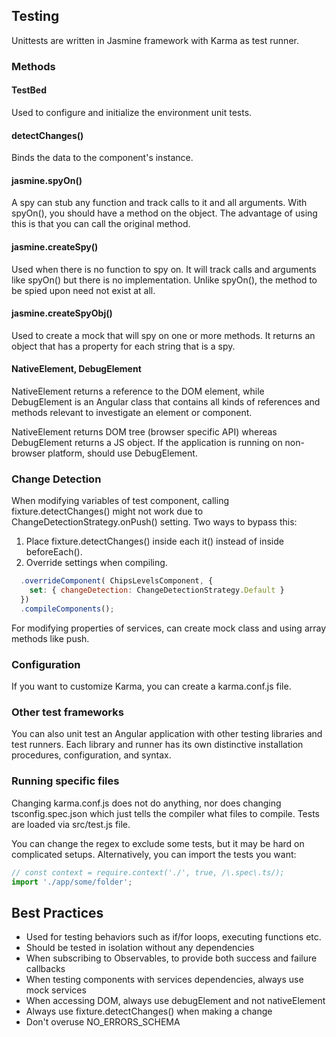 ## Testing

Unittests are written in Jasmine framework with Karma as test runner.

### Methods

#### TestBed

Used to configure and initialize the environment unit tests.

#### detectChanges()

Binds the data to the component's instance.

#### jasmine.spyOn()

A spy can stub any function and track calls to it and all arguments. With spyOn(), you should have a method on the object. The advantage of using this is that you can call the original method.

#### jasmine.createSpy()

Used when there is no function to spy on. It will track calls and arguments like spyOn() but there is no implementation. Unlike spyOn(), the method to be spied upon need not exist at all.

#### jasmine.createSpyObj()

Used to create a mock that will spy on one or more methods. It returns an object that has a property for each string that is a spy.

#### NativeElement, DebugElement

NativeElement returns a reference to the DOM element, while DebugElement is an Angular class that contains all kinds of references and methods relevant to investigate an element or component.

NativeElement returns DOM tree (browser specific API) whereas DebugElement returns a JS object. If the application is running on non-browser platform, should use DebugElement.

### Change Detection

When modifying variables of test component, calling fixture.detectChanges() might not work due to ChangeDetectionStrategy.onPush() setting. Two ways to bypass this:

1. Place fixture.detectChanges() inside each it() instead of inside beforeEach().
2. Override settings when compiling.

```js
  .overrideComponent( ChipsLevelsComponent, {
    set: { changeDetection: ChangeDetectionStrategy.Default }
  })
  .compileComponents();
```

For modifying properties of services, can create mock class and using array methods like push.

### Configuration

If you want to customize Karma, you can create a karma.conf.js file.

### Other test frameworks

You can also unit test an Angular application with other testing libraries and test runners. Each library and runner has its own distinctive installation procedures, configuration, and syntax.

### Running specific files

Changing karma.conf.js does not do anything, nor does changing tsconfig.spec.json which just tells the compiler what files to compile. Tests are loaded via src/test.js file.

You can change the regex to exclude some tests, but it may be hard on complicated setups. Alternatively, you can import the tests you want:

```js
// const context = require.context('./', true, /\.spec\.ts/);
import './app/some/folder';
```

## Best Practices

- Used for testing behaviors such as if/for loops, executing functions etc.
- Should be tested in isolation without any dependencies
- When subscribing to Observables, to provide both success and failure callbacks
- When testing components with services dependencies, always use mock services
- When accessing DOM, always use debugElement and not nativeElement
- Always use fixture.detectChanges() when making a change
- Don't overuse NO_ERRORS_SCHEMA
